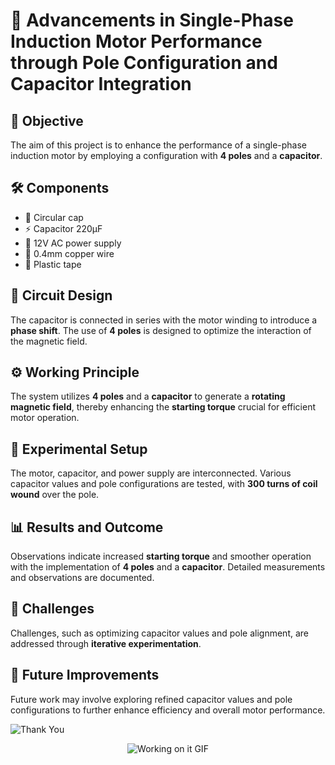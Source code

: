 
# 🚀  Advancements in Single-Phase Induction Motor Performance through Pole Configuration and Capacitor Integration

## 🎯 Objective
The aim of this project is to enhance the performance of a single-phase induction motor by employing a configuration with **4 poles** and a **capacitor**.

## 🛠️ Components
- 🔵 Circular cap
- ⚡ Capacitor 220μF
- 🔌 12V AC power supply
- 🧵 0.4mm copper wire
- 📌 Plastic tape

## 🔧 Circuit Design
The capacitor is connected in series with the motor winding to introduce a **phase shift**. The use of **4 poles** is designed to optimize the interaction of the magnetic field.

## ⚙️ Working Principle
The system utilizes **4 poles** and a **capacitor** to generate a **rotating magnetic field**, thereby enhancing the **starting torque** crucial for efficient motor operation.

## 🧪 Experimental Setup
The motor, capacitor, and power supply are interconnected. Various capacitor values and pole configurations are tested, with **300 turns of coil wound** over the pole.

## 📊 Results and Outcome
Observations indicate increased **starting torque** and smoother operation with the implementation of **4 poles** and a **capacitor**. Detailed measurements and observations are documented.

## 🚧 Challenges
Challenges, such as optimizing capacitor values and pole alignment, are addressed through **iterative experimentation**.

## 🚀 Future Improvements
Future work may involve exploring refined capacitor values and pole configurations to further enhance efficiency and overall motor performance.

![Thank You](https://img.shields.io/badge/Thank%20You!-blue?style=flat-square&logo=smile)

<!-- Graphical GIF Animation -->
<div class="gif-container" style="text-align: center; margin-bottom: 20px;">
  <img src="https://i.giphy.com/media/v1.Y2lkPTc5MGI3NjExYzdob2I4cHdsdWhnbmtmYTBxbnk4cnl2YjZ1bGw5ZGZvMXBwdWc4bSZlcD12MV9pbnRlcm5hbF9naWZfYnlfaWQmY3Q9Zw/00n6TSoGffGTLXSMPO/giphy.gif" alt="Working on it GIF" />
</div>
